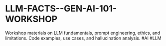 # LLM-FACTS--GEN-AI-101-WORKSHOP
Workshop materials on LLM fundamentals, prompt engineering, ethics, and limitations. Code examples, use cases, and hallucination analysis. #AI #LLM
